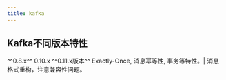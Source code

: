 ```yaml
---
title: kafka
---
```


## Kafka不同版本特性
^^0.8.x^^ 
0.10.x
^^0.11.x版本^^ Exactly-Once, 消息幂等性, 事务等特性。| 消息格式重构，注意兼容性问题。
##
